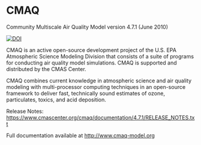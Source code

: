 CMAQ
====

Community Multiscale Air Quality Model version 4.7.1 (June 2010)

[![DOI](https://zenodo.org/badge/DOI/10.5281/zenodo.1079879.svg)](https://doi.org/10.5281/zenodo.1079879)

CMAQ is an active open-source development project of the U.S. EPA Atmospheric Science Modeling Division that consists of a suite of programs for conducting air quality model simulations. CMAQ is supported and distributed by the CMAS Center.

CMAQ combines current knowledge in atmospheric science and air quality modeling with multi-processor computing techniques in an open-source framework to deliver fast, technically sound estimates of ozone, particulates, toxics, and acid deposition.

Release Notes: https://www.cmascenter.org/cmaq/documentation/4.7.1/RELEASE_NOTES.txt

Full documentation available at http://www.cmaq-model.org
